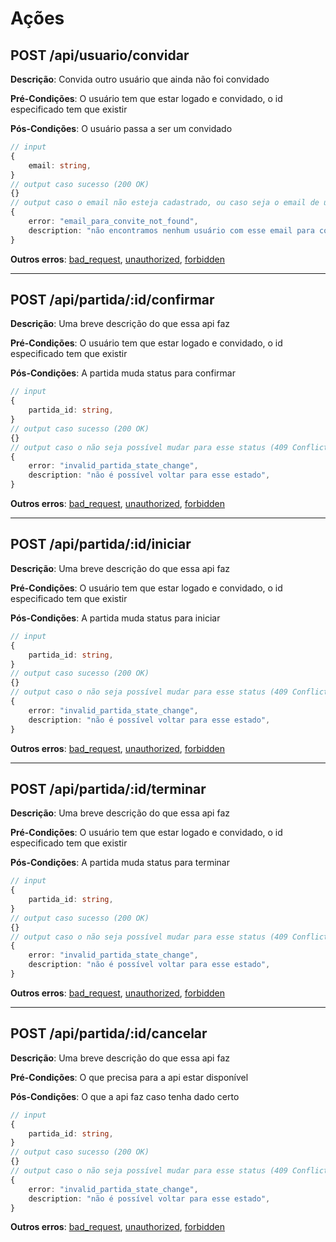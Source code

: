 # Ações

## POST /api/usuario/convidar

**Descrição**: Convida outro usuário que ainda não foi convidado

**Pré-Condições**: O usuário tem que estar logado e convidado, o id especificado tem que existir

**Pós-Condições**: O usuário passa a ser um convidado

```typescript
// input
{
    email: string,
}
// output caso sucesso (200 OK)
{}
// output caso o email não esteja cadastrado, ou caso seja o email de um usuário já convidado (404 Not Found)
{
    error: "email_para_convite_not_found",
    description: "não encontramos nenhum usuário com esse email para convidar",
}
```

**Outros erros**: [bad_request](./8-erros.md#bad_request), [unauthorized](./8-erros.md#unauthorized), [forbidden](./8-erros.md#forbidden)

-----

## POST /api/partida/:id/confirmar

**Descrição**: Uma breve descrição do que essa api faz

**Pré-Condições**: O usuário tem que estar logado e convidado, o id especificado tem que existir

**Pós-Condições**: A partida muda status para confirmar

```typescript
// input
{
    partida_id: string,
}
// output caso sucesso (200 OK)
{}
// output caso o não seja possível mudar para esse status (409 Conflict)
{
    error: "invalid_partida_state_change",
    description: "não é possível voltar para esse estado",
}
```

**Outros erros**: [bad_request](./8-erros.md#bad_request), [unauthorized](./8-erros.md#unauthorized), [forbidden](./8-erros.md#forbidden)

-----

## POST /api/partida/:id/iniciar

**Descrição**: Uma breve descrição do que essa api faz

**Pré-Condições**: O usuário tem que estar logado e convidado, o id especificado tem que existir

**Pós-Condições**: A partida muda status para iniciar

```typescript
// input
{
    partida_id: string,
}
// output caso sucesso (200 OK)
{}
// output caso o não seja possível mudar para esse status (409 Conflict)
{
    error: "invalid_partida_state_change",
    description: "não é possível voltar para esse estado",
}
```

**Outros erros**: [bad_request](./8-erros.md#bad_request), [unauthorized](./8-erros.md#unauthorized), [forbidden](./8-erros.md#forbidden)

-----

## POST /api/partida/:id/terminar

**Descrição**: Uma breve descrição do que essa api faz

**Pré-Condições**: O usuário tem que estar logado e convidado, o id especificado tem que existir

**Pós-Condições**: A partida muda status para terminar
```typescript
// input
{
    partida_id: string,
}
// output caso sucesso (200 OK)
{}
// output caso o não seja possível mudar para esse status (409 Conflict)
{
    error: "invalid_partida_state_change",
    description: "não é possível voltar para esse estado",
}
```

**Outros erros**: [bad_request](./8-erros.md#bad_request), [unauthorized](./8-erros.md#unauthorized), [forbidden](./8-erros.md#forbidden)

-----

## POST /api/partida/:id/cancelar

**Descrição**: Uma breve descrição do que essa api faz

**Pré-Condições**: O que precisa para a api estar disponível

**Pós-Condições**: O que a api faz caso tenha dado certo

```typescript
// input
{
    partida_id: string,
}
// output caso sucesso (200 OK)
{}
// output caso o não seja possível mudar para esse status (409 Conflict)
{
    error: "invalid_partida_state_change",
    description: "não é possível voltar para esse estado",
}
```

**Outros erros**: [bad_request](./8-erros.md#bad_request), [unauthorized](./8-erros.md#unauthorized), [forbidden](./8-erros.md#forbidden)
